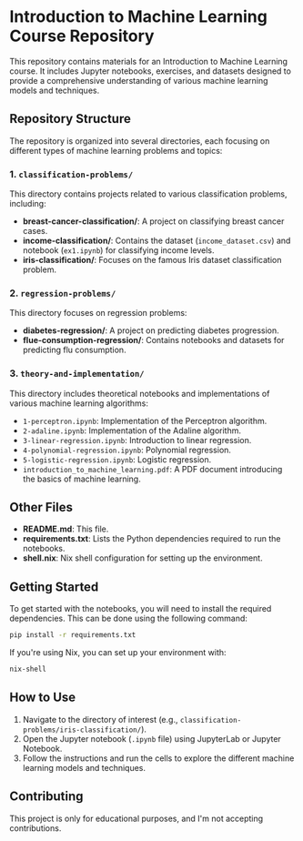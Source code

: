 # Introduction to Machine Learning Course Repository

This repository contains materials for an Introduction to Machine Learning course. It includes Jupyter notebooks, exercises, and datasets designed to provide a comprehensive understanding of various machine learning models and techniques.

## Repository Structure

The repository is organized into several directories, each focusing on different types of machine learning problems and topics:

### 1. `classification-problems/`

This directory contains projects related to various classification problems, including:

- **breast-cancer-classification/**: A project on classifying breast cancer cases.
- **income-classification/**: Contains the dataset (`income_dataset.csv`) and notebook (`ex1.ipynb`) for classifying income levels.
- **iris-classification/**: Focuses on the famous Iris dataset classification problem.

### 2. `regression-problems/`

This directory focuses on regression problems:

- **diabetes-regression/**: A project on predicting diabetes progression.
- **flue-consumption-regression/**: Contains notebooks and datasets for predicting flu consumption.

### 3. `theory-and-implementation/`

This directory includes theoretical notebooks and implementations of various machine learning algorithms:

- `1-perceptron.ipynb`: Implementation of the Perceptron algorithm.
- `2-adaline.ipynb`: Implementation of the Adaline algorithm.
- `3-linear-regression.ipynb`: Introduction to linear regression.
- `4-polynomial-regression.ipynb`: Polynomial regression.
- `5-logistic-regression.ipynb`: Logistic regression.
- `introduction_to_machine_learning.pdf`: A PDF document introducing the basics of machine learning.

## Other Files

- **README.md**: This file.
- **requirements.txt**: Lists the Python dependencies required to run the notebooks.
- **shell.nix**: Nix shell configuration for setting up the environment.

## Getting Started

To get started with the notebooks, you will need to install the required dependencies. This can be done using the following command:

```bash
pip install -r requirements.txt
```

If you're using Nix, you can set up your environment with:

```bash
nix-shell
```

## How to Use

1. Navigate to the directory of interest (e.g., `classification-problems/iris-classification/`).
2. Open the Jupyter notebook (`.ipynb` file) using JupyterLab or Jupyter Notebook.
3. Follow the instructions and run the cells to explore the different machine learning models and techniques.

## Contributing

This project is only for educational purposes, and I'm not accepting contributions.
